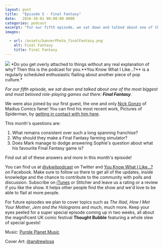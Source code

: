 ```yaml
---
layout: post
title:  "Episode 5 - Final Fantasy"
date:   2016-10-01 00:00:00 0000
categories: podcast
excerpt: "For our fifth episode, we sat down and talked about one of the most biggest and most beloved role-playing games out there: <strong>Final Fantasy</strong>."
images:

  - url: /assets/bannerPhoto_finalFantasy.png
    alt: Final Fantasy
    title: Final Fantasy
---
```


<img class="bannerPhoto" src="{{ site.url }}/assets/bannerPhoto_finalFantasy.png" />
*Do you get overly attached to things without any real explanation of why? Then this is the podcast for you.**You Know What I Like...?** is a regularly scheduled enthusiastic flailing about another piece of pop culture.*

*For our fifth episode, we sat down and talked about one of the most biggest and most beloved role-playing games out there: **Final Fantasy**.*

<script src="https://www.buzzsprout.com/58982/423841-episode-5-final-fantasy.js?player=small" type="text/javascript" charset="utf-8"></script>

We were also joined by our first guest, the one and only [Nick Gonzo](https://twitter.com/nick_gonzo) of Madius Comics fame! You can find his most recent work, Pictures of Spiderman, by [getting in contact with him here](https://twitter.com/nick_gonzo/status/778510369669124096).

This month's questions are:   

1.  What remains consistent over such a long spanning franchise?
2.  Why should they make a Final Fantasy farming simulator?
3.  Does Mark manage to dodge answering Sophie's question about what his favourite Final Fantasy game is?

Find out all of these answers and more in this month's episode!

You can find us at [@ykwilpodcast](https://twitter.com/ykwilpodcast) on Twitter and [You Know What I Like...?](https://www.facebook.com/You-Know-What-I-Like-Podcast-1558503551144389/) on Facebook. Make sure to follow us there to get all of the updates, inside knowledge and the chance to contribute to the community with polls and discussion. Subscribe on [iTunes](https://itunes.apple.com/gb/podcast/you-know-what-i-like.../id1114900434?mt=2) or Stitcher and leave us a rating or a review if you like the show. It helps other people find the show and we'd love to be able to flail at more people.

For future episodes we plan to cover topics such as *The Iliad*, *How I Met Your Mother*, *Jem and the Holograms* and much, much more. Keep your eyes peeled for a super special episode coming up in two weeks, all about the magnificent UK comic festival **Thought Bubble** featuring a whole slew of special guests!

Music: [Purple Planet Music](https://soundcloud.com/purpleplanetmusic)

Cover Art: [@andrewlosq](https://twitter.com/AndrewLosq)
